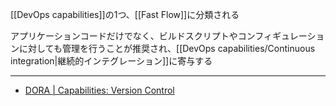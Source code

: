 [[DevOps capabilities]]の1つ、[[Fast Flow]]に分類される

アプリケーションコードだけでなく、ビルドスクリプトやコンフィギュレーションに対しても管理を行うことが推奨され、[[DevOps capabilities/Continuous integration|継続的インテグレーション]]に寄与する

---

- [DORA | Capabilities: Version Control](https://dora.dev/capabilities/version-control/)